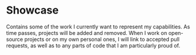 # Showcase
Contains some of the work I currently want to represent my capabilities. As time passes, projects 
will be added and removed. When I work on open-source projects or on my own personal ones, I will
link to accepted pull requests, as well as to any parts of code that I am particularly proud of.

